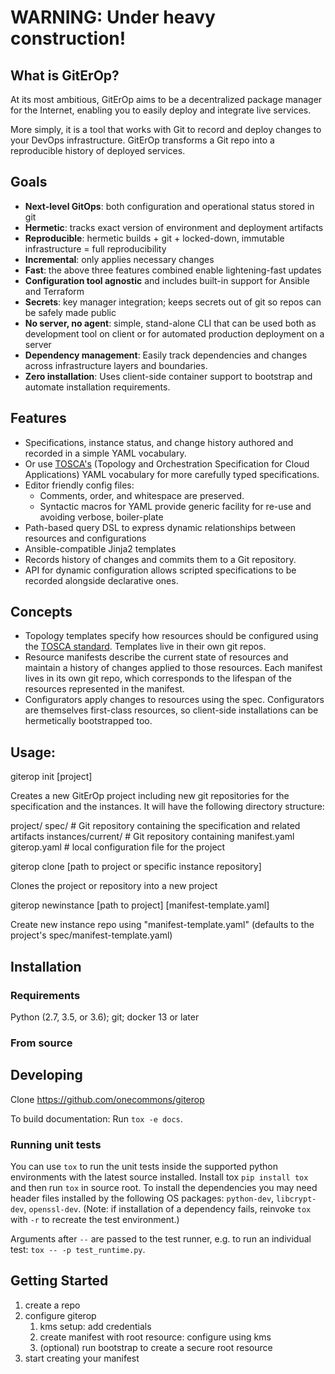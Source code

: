 # WARNING: Under heavy construction!

## What is GitErOp?

At its most ambitious, GitErOp aims to be a decentralized package manager for the Internet, enabling you to easily deploy and integrate live services.

More simply, it is a tool that works with Git to record and deploy changes to your DevOps infrastructure. GitErOp transforms a Git repo into a reproducible history of deployed services.

## Goals

* **Next-level GitOps**: both configuration and operational status stored in git
* **Hermetic**: tracks exact version of environment and deployment artifacts
* **Reproducible**: hermetic builds + git + locked-down, immutable infrastructure = full reproducibility
* **Incremental**: only applies necessary changes
* **Fast**: the above three features combined enable lightening-fast updates
* **Configuration tool agnostic** and includes built-in support for Ansible and Terraform
* **Secrets**: key manager integration; keeps secrets out of git so repos can be safely made public
* **No server, no agent**: simple, stand-alone CLI that can be used both as development tool on client or for automated production deployment on a server
* **Dependency management**: Easily track dependencies and changes across infrastructure layers and boundaries. 
* **Zero installation**: Uses client-side container support to bootstrap and automate installation requirements.

## Features

* Specifications, instance status, and change history authored and recorded in a simple YAML vocabulary. 
* Or use [TOSCA's](https://www.oasis-open.org/committees/tc_home.php?wg_abbrev=tosca) (Topology and Orchestration Specification for Cloud Applications) YAML vocabulary for more carefully typed specifications.
* Editor friendly config files: 
  - Comments, order, and whitespace are preserved.
  - Syntactic macros for YAML provide generic facility for re-use and avoiding verbose, boiler-plate
* Path-based query DSL to express dynamic relationships between resources and configurations
* Ansible-compatible Jinja2 templates
* Records history of changes and commits them to a Git repository.
* API for dynamic configuration allows scripted specifications to be recorded alongside declarative ones.

## Concepts

* Topology templates specify how resources should be configured using the [TOSCA standard](https://www.oasis-open.org/committees/tc_home.php?wg_abbrev=tosca). Templates live in their own git repos.
* Resource manifests describe the current state of resources and maintain a history of changes applied to those resources. Each manifest lives in its own git repo, which corresponds to the lifespan of the resources represented in the manifest.
* Configurators apply changes to resources using the spec. Configurators are themselves first-class resources, so client-side installations can be hermetically bootstrapped too.

## Usage:

  giterop init [project] 
  
  Creates a new GitErOp project including new git repositories for the specification
  and the instances. It will have the following directory structure:
  
  project/
    spec/ # Git repository containing the specification and related artifacts
    instances/current/ # Git repository containing manifest.yaml
    giterop.yaml # local configuration file for the project

  giterop clone [path to project or specific instance repository] 
  
  Clones the project or repository into a new project
  
  giterop newinstance [path to project] [manifest-template.yaml]
  
  Create new instance repo using "manifest-template.yaml" (defaults to the project's spec/manifest-template.yaml)

## Installation

### Requirements

Python (2.7, 3.5, or 3.6); git; docker 13 or later

### From source

## Developing

Clone https://github.com/onecommons/giterop

To build documentation: Run `tox -e docs`.

### Running unit tests

You can use `tox` to run the unit tests inside the supported python environments with the latest source installed.
Install tox `pip install tox` and then run `tox` in source root. To install the dependencies you may need header files installed by the following OS packages: `python-dev`, `libcrypt-dev`, `openssl-dev`. (Note: if installation of a dependency fails, reinvoke `tox` with `-r` to recreate the test environment.)

Arguments after `--` are passed to the test runner, e.g. to run an individual test: `tox -- -p test_runtime.py`.

## Getting Started

 1. create a repo
 2. configure giterop
     1. kms setup: add credentials
     2. create manifest with root resource: configure using kms
     3. (optional) run bootstrap to create a secure root resource
 3. start creating your manifest
